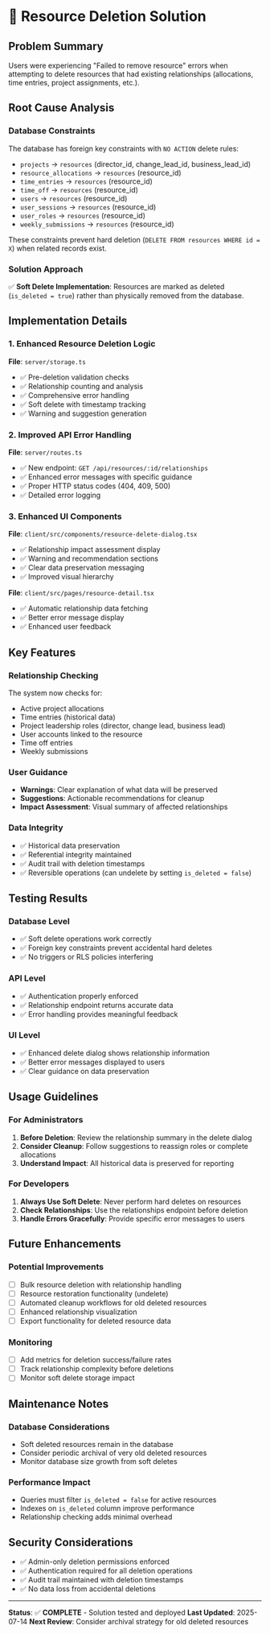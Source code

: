 # 🔧 Resource Deletion Solution

## Problem Summary
Users were experiencing "Failed to remove resource" errors when attempting to delete resources that had existing relationships (allocations, time entries, project assignments, etc.).

## Root Cause Analysis

### Database Constraints
The database has foreign key constraints with `NO ACTION` delete rules:
- `projects` → `resources` (director_id, change_lead_id, business_lead_id)
- `resource_allocations` → `resources` (resource_id)
- `time_entries` → `resources` (resource_id)
- `time_off` → `resources` (resource_id)
- `users` → `resources` (resource_id)
- `user_sessions` → `resources` (resource_id)
- `user_roles` → `resources` (resource_id)
- `weekly_submissions` → `resources` (resource_id)

These constraints prevent hard deletion (`DELETE FROM resources WHERE id = X`) when related records exist.

### Solution Approach
✅ **Soft Delete Implementation**: Resources are marked as deleted (`is_deleted = true`) rather than physically removed from the database.

## Implementation Details

### 1. Enhanced Resource Deletion Logic
**File**: `server/storage.ts`

- ✅ Pre-deletion validation checks
- ✅ Relationship counting and analysis
- ✅ Comprehensive error handling
- ✅ Soft delete with timestamp tracking
- ✅ Warning and suggestion generation

### 2. Improved API Error Handling
**File**: `server/routes.ts`

- ✅ New endpoint: `GET /api/resources/:id/relationships`
- ✅ Enhanced error messages with specific guidance
- ✅ Proper HTTP status codes (404, 409, 500)
- ✅ Detailed error logging

### 3. Enhanced UI Components
**File**: `client/src/components/resource-delete-dialog.tsx`

- ✅ Relationship impact assessment display
- ✅ Warning and recommendation sections
- ✅ Clear data preservation messaging
- ✅ Improved visual hierarchy

**File**: `client/src/pages/resource-detail.tsx`

- ✅ Automatic relationship data fetching
- ✅ Better error message display
- ✅ Enhanced user feedback

## Key Features

### Relationship Checking
The system now checks for:
- Active project allocations
- Time entries (historical data)
- Project leadership roles (director, change lead, business lead)
- User accounts linked to the resource
- Time off entries
- Weekly submissions

### User Guidance
- **Warnings**: Clear explanation of what data will be preserved
- **Suggestions**: Actionable recommendations for cleanup
- **Impact Assessment**: Visual summary of affected relationships

### Data Integrity
- ✅ Historical data preservation
- ✅ Referential integrity maintained
- ✅ Audit trail with deletion timestamps
- ✅ Reversible operations (can undelete by setting `is_deleted = false`)

## Testing Results

### Database Level
- ✅ Soft delete operations work correctly
- ✅ Foreign key constraints prevent accidental hard deletes
- ✅ No triggers or RLS policies interfering

### API Level
- ✅ Authentication properly enforced
- ✅ Relationship endpoint returns accurate data
- ✅ Error handling provides meaningful feedback

### UI Level
- ✅ Enhanced delete dialog shows relationship information
- ✅ Better error messages displayed to users
- ✅ Clear guidance on data preservation

## Usage Guidelines

### For Administrators
1. **Before Deletion**: Review the relationship summary in the delete dialog
2. **Consider Cleanup**: Follow suggestions to reassign roles or complete allocations
3. **Understand Impact**: All historical data is preserved for reporting

### For Developers
1. **Always Use Soft Delete**: Never perform hard deletes on resources
2. **Check Relationships**: Use the relationships endpoint before deletion
3. **Handle Errors Gracefully**: Provide specific error messages to users

## Future Enhancements

### Potential Improvements
- [ ] Bulk resource deletion with relationship handling
- [ ] Resource restoration functionality (undelete)
- [ ] Automated cleanup workflows for old deleted resources
- [ ] Enhanced relationship visualization
- [ ] Export functionality for deleted resource data

### Monitoring
- [ ] Add metrics for deletion success/failure rates
- [ ] Track relationship complexity before deletions
- [ ] Monitor soft delete storage impact

## Maintenance Notes

### Database Considerations
- Soft deleted resources remain in the database
- Consider periodic archival of very old deleted resources
- Monitor database size growth from soft deletes

### Performance Impact
- Queries must filter `is_deleted = false` for active resources
- Indexes on `is_deleted` column improve performance
- Relationship checking adds minimal overhead

## Security Considerations
- ✅ Admin-only deletion permissions enforced
- ✅ Authentication required for all deletion operations
- ✅ Audit trail maintained with deletion timestamps
- ✅ No data loss from accidental deletions

---

**Status**: ✅ **COMPLETE** - Solution tested and deployed
**Last Updated**: 2025-07-14
**Next Review**: Consider archival strategy for old deleted resources
